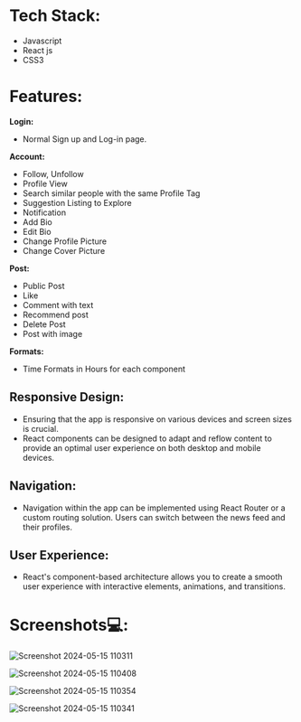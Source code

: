 # Tech Stack:

* Javascript
* React js
* CSS3
  
# Features:

**Login:**

* Normal Sign up and Log-in page.
  
**Account:**

* Follow, Unfollow
* Profile View
* Search similar people with the same Profile Tag
* Suggestion Listing to Explore
* Notification
* Add Bio
* Edit Bio
* Change Profile Picture
* Change Cover Picture
  
**Post:**

* Public Post
* Like
* Comment with text
* Recommend post
* Delete Post
* Post with image
  
**Formats:**

* Time Formats in Hours for each component

## Responsive Design:

* Ensuring that the app is responsive on various devices and screen sizes is crucial.
* React components can be designed to adapt and reflow content to provide an optimal user experience on both desktop and mobile devices.

## Navigation:

* Navigation within the app can be implemented using React Router or a custom routing solution. Users can switch between the news feed and their profiles.

## User Experience:

* React's component-based architecture allows you to create a smooth user experience with interactive elements, animations, and transitions.

# Screenshots💻:

![Screenshot 2024-05-15 110311](https://github.com/vishalverma040402/Social-Media-App-Frontend/assets/139010384/a12c0cf5-0b04-4a3a-b06c-3e4d1ca262ba)

![Screenshot 2024-05-15 110408](https://github.com/vishalverma040402/Social-Media-App-Frontend/assets/139010384/4307f287-22fe-4aee-818e-53372beb7861)

![Screenshot 2024-05-15 110354](https://github.com/vishalverma040402/Social-Media-App-Frontend/assets/139010384/6a4ff58c-a7bc-4175-bc80-4e0c140f2f63)

![Screenshot 2024-05-15 110341](https://github.com/vishalverma040402/Social-Media-App-Frontend/assets/139010384/7c234ce0-498e-44f8-a0c4-17f41f2920e0)
